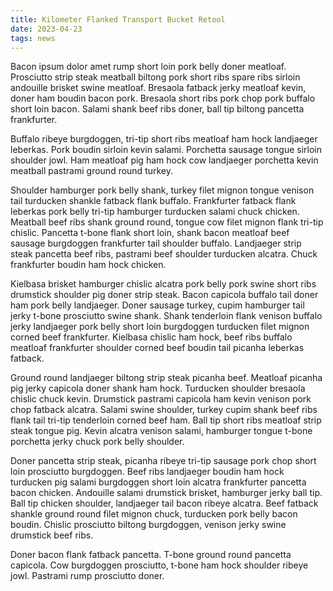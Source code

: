 ```yaml
---
title: Kilometer Flanked Transport Bucket Retool
date: 2023-04-23
tags: news
---
```


Bacon ipsum dolor amet rump short loin pork belly doner meatloaf.  Prosciutto strip steak meatball biltong pork short ribs spare ribs sirloin andouille brisket swine meatloaf.  Bresaola fatback jerky meatloaf kevin, doner ham boudin bacon pork.  Bresaola short ribs pork chop pork buffalo short loin bacon.  Salami shank beef ribs doner, ball tip biltong pancetta frankfurter.

Buffalo ribeye burgdoggen, tri-tip short ribs meatloaf ham hock landjaeger leberkas.  Pork boudin sirloin kevin salami.  Porchetta sausage tongue sirloin shoulder jowl.  Ham meatloaf pig ham hock cow landjaeger porchetta kevin meatball pastrami ground round turkey.

Shoulder hamburger pork belly shank, turkey filet mignon tongue venison tail turducken shankle fatback flank buffalo.  Frankfurter fatback flank leberkas pork belly tri-tip hamburger turducken salami chuck chicken.  Meatball beef ribs shank ground round, tongue cow filet mignon flank tri-tip chislic.  Pancetta t-bone flank short loin, shank bacon meatloaf beef sausage burgdoggen frankfurter tail shoulder buffalo.  Landjaeger strip steak pancetta beef ribs, pastrami beef shoulder turducken alcatra.  Chuck frankfurter boudin ham hock chicken.

Kielbasa brisket hamburger chislic alcatra pork belly pork swine short ribs drumstick shoulder pig doner strip steak.  Bacon capicola buffalo tail doner ham pork belly landjaeger.  Doner sausage turkey, cupim hamburger tail jerky t-bone prosciutto swine shank.  Shank tenderloin flank venison buffalo jerky landjaeger pork belly short loin burgdoggen turducken filet mignon corned beef frankfurter.  Kielbasa chislic ham hock, beef ribs buffalo meatloaf frankfurter shoulder corned beef boudin tail picanha leberkas fatback.

Ground round landjaeger biltong strip steak picanha beef.  Meatloaf picanha pig jerky capicola doner shank ham hock.  Turducken shoulder bresaola chislic chuck kevin.  Drumstick pastrami capicola ham kevin venison pork chop fatback alcatra.  Salami swine shoulder, turkey cupim shank beef ribs flank tail tri-tip tenderloin corned beef ham.  Ball tip short ribs meatloaf strip steak tongue pig.  Kevin alcatra venison salami, hamburger tongue t-bone porchetta jerky chuck pork belly shoulder.

Doner pancetta strip steak, picanha ribeye tri-tip sausage pork chop short loin prosciutto burgdoggen.  Beef ribs landjaeger boudin ham hock turducken pig salami burgdoggen short loin alcatra frankfurter pancetta bacon chicken.  Andouille salami drumstick brisket, hamburger jerky ball tip.  Ball tip chicken shoulder, landjaeger tail bacon ribeye alcatra.  Beef fatback shankle ground round filet mignon chuck, turducken pork belly bacon boudin.  Chislic prosciutto biltong burgdoggen, venison jerky swine drumstick beef ribs.

Doner bacon flank fatback pancetta.  T-bone ground round pancetta capicola.  Cow burgdoggen prosciutto, t-bone ham hock shoulder ribeye jowl.  Pastrami rump prosciutto doner.
